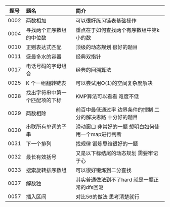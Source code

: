 
| 题号 | 题名 | 简介 |
| :-----:| :----- | :----- |
| 0002  | 两数相加  |可以很好练习链表基础操作 |
| 0004| 寻找两个正序数组的中位数 | 重点在于如何查找两个有序数组中第k小的数 |
| 0010  | 正则表达式匹配 | 顶级的动态规划 很好的题目 |
| 0011 | 盛最多水的容器 |经典双指针  |
| 0017 |  电话号码的字母组合 |  经典的回溯算法 |
| 0025 | K 个一组翻转链表 | 可以尝试用O(1)的空间复杂度解决 | 
| 0028 | 找出字符串中第一个匹配项的下标 | KMP算法可以看看 难度不低 | 
| 0029 | 两数相除| 前百中最低通过率 边界条件的控制 二分的解决思路 十分好的题目 | 
| 0030 | 串联所有单词的子串 | 滑动窗口 非常好的一题 想明白如何使用一个map进行判断 | 
| 0031 | 下一个排列 | 找规律 锻炼思维很好的一题 | 
| 0032 | 最长有效括号 | 又是以下标结尾的动态规划 需要牢记于心 | 
| 0033 | 搜索旋转排序数组 | 可以很好锻炼到二分查找 | 
| 0037 | 解数独 | 其实普通做法到不了hard 就是一题正常的dfs回溯 | 
| 0057 | 插入区间 | 对比56的做法 思考清楚就行 | 